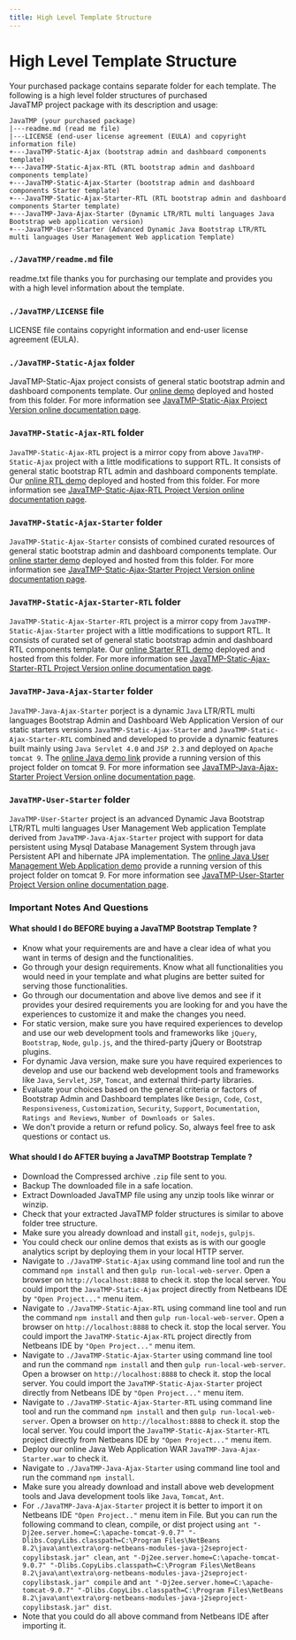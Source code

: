 ```yaml
---
title: High Level Template Structure
---
```

# High Level Template Structure

Your purchased package contains separate folder for each template. The following is a high level folder structures of purchased JavaTMP project package with its description and usage:

```
JavaTMP (your purchased package)
|---readme.md (read me file)
|---LICENSE (end-user license agreement (EULA) and copyright information file)
+---JavaTMP-Static-Ajax (bootstrap admin and dashboard components template)
+---JavaTMP-Static-Ajax-RTL (RTL bootstrap admin and dashboard components template)
+---JavaTMP-Static-Ajax-Starter (bootstrap admin and dashboard components Starter template)
+---JavaTMP-Static-Ajax-Starter-RTL (RTL bootstrap admin and dashboard components Starter template)
+---JavaTMP-Java-Ajax-Starter (Dynamic LTR/RTL multi languages Java Bootstrap web application version)
+---JavaTMP-User-Starter (Advanced Dynamic Java Bootstrap LTR/RTL multi languages User Management Web application Template)
```

### `./JavaTMP/readme.md` file
readme.txt file thanks you for purchasing our template and provides you with a high level information about the template.

### `./JavaTMP/LICENSE` file
LICENSE file contains copyright information and end-user license agreement (EULA).

### `./JavaTMP-Static-Ajax` folder
JavaTMP-Static-Ajax project consists of general static bootstrap admin and dashboard components template. Our [online demo](http://demo.javatmp.com/JavaTMP-Static-Ajax/ "Java Bootstrap Admin And Dashboard Components Template") deployed and hosted from this folder. For more information see ﻿[JavaTMP-Static-Ajax Project Version online documentation page](/pages/javatmp-static-ajax-project-version "﻿JavaTMP-Static-Ajax Project Version Documentation Page").

### `JavaTMP-Static-Ajax-RTL` folder
`JavaTMP-Static-Ajax-RTL` project is a mirror copy from above `JavaTMP-Static-Ajax` project with a little modifications to support RTL. It consists of general static bootstrap RTL admin and dashboard components template. Our [online RTL demo](http://demo.javatmp.com/JavaTMP-Static-Ajax-RTL/ "Java Bootstrap RTL Admin And Dashboard Components Template") deployed and hosted from this folder. For more information see ﻿[JavaTMP-Static-Ajax-RTL Project Version online documentation page](/pages/javatmp-static-ajax-rtl-project-version "﻿JavaTMP-Static-Ajax-RTL Project Version Documentation Page").

### `JavaTMP-Static-Ajax-Starter` folder
`JavaTMP-Static-Ajax-Starter` consists of combined curated resources of general static bootstrap admin and dashboard components template. Our [online starter demo](http://demo.javatmp.com/JavaTMP-Static-Ajax-Starter/ "Java Bootstrap Admin And Dashboard Starter Components Template") deployed and hosted from this folder. For more information see ﻿[JavaTMP-Static-Ajax-Starter Project Version online documentation page](/pages/javatmp-static-ajax-starter-project-version "﻿JavaTMP-Static-Ajax-Starter Project Version Documentation Page").

### `JavaTMP-Static-Ajax-Starter-RTL` folder
`JavaTMP-Static-Ajax-Starter-RTL` project is a mirror copy from `JavaTMP-Static-Ajax-Starter` project with a little modifications to support RTL. It consists of curated set of general static bootstrap admin and dashboard RTL components template. Our [online Starter RTL demo](http://demo.javatmp.com/JavaTMP-Static-Ajax-Starter-RTL/ "Java Bootstrap RTL Admin And Dashboard Components Template") deployed and hosted from this folder. For more information see ﻿[JavaTMP-Static-Ajax-Starter-RTL Project Version online documentation page](/pages/javatmp-static-ajax-starter-rtl-project-version "﻿JavaTMP-Static-Ajax-Starter-RTL Project Version Documentation Page").

### `JavaTMP-Java-Ajax-Starter` folder
`JavaTMP-Java-Ajax-Starter` porject is a dynamic `Java` LTR/RTL multi languages Bootstrap Admin and Dashboard Web Application Version of our static starters versions `JavaTMP-Static-Ajax-Starter` and `JavaTMP-Static-Ajax-Starter-RTL` combined and developed to provide a dynamic features built mainly using `Java Servlet 4.0` and `JSP 2.3` and deployed on `Apache tomcat 9`. The [online Java demo link](http://java.javatmp.com:8080/JavaTMP-Java-Ajax-Starter/ "Dynamic Java Bootstrap LTR/RTL multi languages Admin and dashboard components template") provide a running version of this project folder on tomcat 9. For more information see ﻿[JavaTMP-Java-Ajax-Starter Project Version online documentation page](/pages/javatmp-java-ajax-starter-project-version "﻿JavaTMP-Java-Ajax-Starter Project Version Documentation Page").

### `JavaTMP-User-Starter` folder
`JavaTMP-User-Starter` project is an advanced Dynamic Java Bootstrap LTR/RTL multi languages User Management Web application Template derived from `JavaTMP-Java-Ajax-Starter` project with support for data persistent using Mysql Database Management System through java Persistent API and hibernate JPA implementation. The [online Java User Management Web Application demo](http://java.javatmp.com:8080/JavaTMP-User-Starter/ "Dynamic Java Bootstrap LTR/RTL multi languages User Management Web application Template") provide a running version of this project folder on tomcat 9. For more information see ﻿[JavaTMP-User-Starter Project Version online documentation page](/pages/javatmp-user-starter-project-version "﻿JavaTMP-User-Starter Project Version Documentation Page").

### Important Notes And Questions
#### What should I do BEFORE buying a JavaTMP Bootstrap Template ?
*   Know what your requirements are and have a clear idea of what you want in terms of design and the functionalities.
*   Go through your design requirements. Know what all functionalities you would need in your template and what plugins are better suited for serving those functionalities.
*   Go through our documentation and above live demos and see if it provides your desired requirements you are looking for and you have the experiences to customize it and make the changes you need.
*   For static version, make sure you have required experiences to develop and use our web development tools and frameworks like `jQuery`, `Bootstrap`, `Node`, `gulp.js`, and the thired-party jQuery or Bootstrap plugins.
*   For dynamic Java version, make sure you have required experiences to develop and use our backend web development tools and frameworks like `Java`, `Servlet`, `JSP`, `Tomcat`, and external third-party libraries.
*   Evaluate your choices based on the general criteria or factors of Bootstrap Admin and Dashboard templates like `Design`, `Code`, `Cost`, `Responsiveness`, `Customization`, `Security`, `Support`, `Documentation`, `Ratings and Reviews`, `Number of Downloads or Sales`.
*   We don't provide a return or refund policy. So, always feel free to ask questions or contact us.

#### What should I do AFTER buying a JavaTMP Bootstrap Template ?
*   Download the Compressed archive `.zip` file sent to you.
*   Backup The downloaded file in a safe location.
*   Extract Downloaded JavaTMP file using any unzip tools like winrar or winzip.
*   Check that your extracted JavaTMP folder structures is similar to above folder tree structure.
*   Make sure you already download and install `git`, `nodejs`, `gulpjs`.
*   You could check our online demos that exists as is with our google analytics script by deploying them in your local HTTP server.
*   Navigate to `./JavaTMP-Static-Ajax` using command line tool and run the command `npm install` and then `gulp run-local-web-server`. Open a browser on `http://localhost:8888` to check it. stop the local server. You could import the `JavaTMP-Static-Ajax` project directly from Netbeans IDE by `"Open Project..."` menu item.
*   Navigate to `./JavaTMP-Static-Ajax-RTL` using command line tool and run the command `npm install` and then `gulp run-local-web-server`. Open a browser on `http://localhost:8888` to check it. stop the local server. You could import the `JavaTMP-Static-Ajax-RTL` project directly from Netbeans IDE by `"Open Project..."` menu item.
*   Navigate to `./JavaTMP-Static-Ajax-Starter` using command line tool and run the command `npm install` and then `gulp run-local-web-server`. Open a browser on `http://localhost:8888` to check it. stop the local server. You could import the `JavaTMP-Static-Ajax-Starter` project directly from Netbeans IDE by `"Open Project..."` menu item.
*   Navigate to `./JavaTMP-Static-Ajax-Starter-RTL` using command line tool and run the command `npm install` and then `gulp run-local-web-server`. Open a browser on `http://localhost:8888` to check it. stop the local server. You could import the `JavaTMP-Static-Ajax-Starter-RTL` project directly from Netbeans IDE by `"Open Project..."` menu item.
*   Deploy our online Java Web Application WAR `JavaTMP-Java-Ajax-Starter.war` to check it.
*   Navigate to `./JavaTMP-Java-Ajax-Starter` using command line tool and run the command `npm install`.
*   Make sure you already download and install above web development tools and Java development tools like `Java`, `Tomcat`, `Ant`.
*   For `./JavaTMP-Java-Ajax-Starter` project it is better to import it on Netbeans IDE `"Open Project.."` menu item in File. But you can run the following command to clean, compile, or dist project using `ant "-Dj2ee.server.home=C:\apache-tomcat-9.0.7" "-Dlibs.CopyLibs.classpath=C:\Program Files\NetBeans 8.2\java\ant\extra\org-netbeans-modules-java-j2seproject-copylibstask.jar" clean`,
    `ant "-Dj2ee.server.home=C:\apache-tomcat-9.0.7" "-Dlibs.CopyLibs.classpath=C:\Program Files\NetBeans 8.2\java\ant\extra\org-netbeans-modules-java-j2seproject-copylibstask.jar" compile` and
    `ant "-Dj2ee.server.home=C:\apache-tomcat-9.0.7" "-Dlibs.CopyLibs.classpath=C:\Program Files\NetBeans 8.2\java\ant\extra\org-netbeans-modules-java-j2seproject-copylibstask.jar" dist`.
*   Note that you could do all above command from Netbeans IDE after importing it.